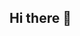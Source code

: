## Hi there 👋

<!--
**Nivi9689/Nivi9689** is a ✨ _special_ ✨ repository because its `README.md` (this file) appears on your GitHub profile.

Here are some ideas to get you started:

- 🔭 I’m currently working on ...
- 🌱 I’m currently learning UI/UX 
- 👯 I’m looking to collaborate on New design and new solutions for the common problems
- 🤔 I’m looking for help with UX research
- 💬 Ask me about Designing skills
- 📫 How to reach me: LinkedIn
- 😄 Pronouns: ...
- ⚡ Fun fact: ...
-->
